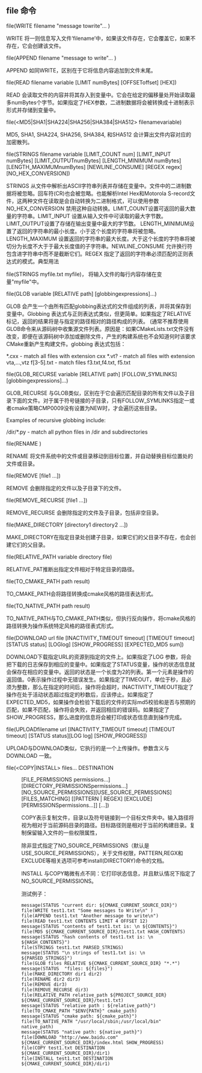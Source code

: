 ## file 命令

file(WRITE filename "message towrite"... )

WRITE 将一则信息写入文件’filename’中，如果该文件存在，它会覆盖它，如果不存在，它会创建该文件。


file(APPEND filename "message to write"... )

APPEND 如同WRITE，区别在于它将信息内容追加到文件末尾。

 

file(READ filename variable [LIMIT numBytes] [OFFSEToffset] [HEX])

READ 会读取文件的内容并将其存入到变量中。它会在给定的偏移量处开始读取最多numBytes个字节。如果指定了HEX参数，二进制数据将会被转换成十进制表示形式并存储到变量中。


file(<MD5|SHA1|SHA224|SHA256|SHA384|SHA512> filenamevariable)

MD5, SHA1, SHA224, SHA256, SHA384, 和SHA512 会计算出文件内容对应的加密散列。


file(STRINGS filename variable [LIMIT_COUNT num]
     [LIMIT_INPUT numBytes] [LIMIT_OUTPUTnumBytes]
     [LENGTH_MINIMUM numBytes] [LENGTH_MAXIMUMnumBytes]
     [NEWLINE_CONSUME] [REGEX regex]
     [NO_HEX_CONVERSION])

STRINGS 从文件中解析出ASCII字符串列表并存储在变量中。文件中的二进制数据将被忽略。回车符(CR)也会被忽略。也能解析Intel Hex和Motorola S-record文件，这两种文件在读取是会自动转换为二进制格式，可以使用参数NO_HEX_CONVERSION 禁用这种自动转换。LIMIT_COUNT设置可返回的最大数量的字符串。LIMIT_INPUT 设置从输入文件中可读取的最大字节数。LIMIT_OUTPUT设置了存储在输出变量中最大的字节数。 LENGTH_MINIMUM设置了返回的字符串的最小长度。小于这个长度的字符串将被忽略。 LENGTH_MAXIMUM 设置返回的字符串的最大长度。大于这个长度的字符串将被切分为长度不大于于最大长度值的子字符串。NEWLINE_CONSUME 允许换行符包含进字符串中而不是截断它们。REGEX 指定了返回的字符串必须匹配的正则表达式的模式。典型用法

file(STRINGS myfile.txt myfile)， 将输入文件的每行内容存储在变量"myfile"中。


file(GLOB variable [RELATIVE path] [globbingexpressions]...)

GLOB 会产生一个由所有匹配globbing表达式的文件组成的列表，并将其保存到变量中。Globbing 表达式与正则表达式类似，但更简单。如果指定了RELATIVE 标记，返回的结果将是与指定的路径相对的路径构成的列表。 (通常不推荐使用GLOB命令来从源码树中收集源文件列表。原因是：如果CMakeLists.txt文件没有改变，即便在该源码树中添加或删除文件，产生的构建系统也不会知道何时该要求CMake重新产生构建文件。globbing 表达式包括：

   *.cxx     - match all files with extension cxx
   *.vt?      - match all files with extension vta,...,vtz
   f[3-5].txt - match files f3.txt,f4.txt, f5.txt


file(GLOB_RECURSE variable [RELATIVE path] 
     [FOLLOW_SYMLINKS] [globbingexpressions]...)

GLOB_RECURSE 与GLOB类似，区别在于它会遍历匹配目录的所有文件以及子目录下面的文件。对于属于符号链接的子目录，只有FOLLOW_SYMLINKS指定一或者cmake策略CMP0009没有设置为NEW时，才会遍历这些目录。

Examples of recursive globbing include:

   /dir/*.py - match all python files in /dir and subdirectories

 

file(RENAME <oldname> <newname>)

RENAME 将文件系统中的文件或目录移动到目标位置，并自动替换目标位置处的文件或目录。

 

file(REMOVE [file1 ...])

REMOVE 会删除指定的文件以及子目录下的文件。 
 

file(REMOVE_RECURSE [file1 ...])

REMOVE_RECURSE 会删除指定的文件及子目录，包括非空目录。

 

file(MAKE_DIRECTORY [directory1 directory2 ...])

MAKE_DIRECTORY在指定目录处创建子目录，如果它们的父目录不存在，也会创建它们的父目录。


file(RELATIVE_PATH variable directory file)

RELATIVE_PAT推断出指定文件相对于特定目录的路径。


file(TO_CMAKE_PATH path result)

TO_CMAKE_PATH会将路径转换成cmake风格的路径表达形式。


file(TO_NATIVE_PATH path result)

TO_NATIVE_PATH与TO_CMAKE_PATH类似，但执行反向操作，将cmake风格的路径转换为操作系统特定风格的路径表式形式。


file(DOWNLOAD url file [INACTIVITY_TIMEOUT timeout]
     [TIMEOUT timeout] [STATUS status] [LOGlog] [SHOW_PROGRESS]
     [EXPECTED_MD5 sum])

DOWNLOAD下载指定URL的资源到指定的文件上。如果指定了LOG 参数，将会把下载的日志保存到相应的变量中。如果指定了STATUS变量，操作的状态信息就会保存在相应的变量中。返回的状态是一个长度为2的列表。第一个元素是操作的返回值。0表示操作过程中无错误发生。如果指定了TIMEOUT，单位于秒，且必须为整数，那么在指定的时间后，操作将会超时，INACTIVITY_TIMEOUT指定了操作在处于活动状态超过指定的秒数后，应该停止。如果指定了EXPECTED_MD5，如果操作会检验下载后的文件的实际md5校验和是否与预期的匹配，如果不匹配，操作将会失败，并返回相应的错误码。如果指定了 SHOW_PROGRESS，那么进度的信息将会被打印成状态信息直到操作完成。

file(UPLOADfilename url [INACTIVITY_TIMEOUT timeout]
     [TIMEOUT timeout] [STATUS status][LOG log] [SHOW_PROGRESS])

UPLOAD与DOWNLOAD类似，它执行的是一个上传操作。参数含义与DOWNLOAD 一致。

 

file(<COPY|INSTALL> files... DESTINATION<dir>
     [FILE_PERMISSIONS permissions...]
     [DIRECTORY_PERMISSIONSpermissions...]
     [NO_SOURCE_PERMISSIONS][USE_SOURCE_PERMISSIONS]
     [FILES_MATCHING]
     [[PATTERN <pattern> | REGEX<regex>]
     [EXCLUDE] [PERMISSIONSpermissions...]] [...])

COPY表示复制文件，目录以及符号链接到一个目标文件夹中。输入路径将视为相对于当前源码目录的路径。目标路径则是相对于当前的构建目录。复制保留输入文件的一些权限属性，

除非显式指定了NO_SOURCE_PERMISSIONS（默认是USE_SOURCE_PERMISSIONS），关于文件权限，PATTERN,REGX和EXCLUDE等相关选项可参考install(DIRECTORY)命令的文档。 

INSTALL 与COPY略微有点不同：它打印状态信息，并且默认情况下指定了 NO_SOURCE_PERMISSIONS。

 

测试例子：

    message(STATUS "current dir: ${CMAKE_CURRENT_SOURCE_DIR}")  
    file(WRITE test1.txt "Some messages to Write\n" )  
    file(APPEND test1.txt "Another message to write\n")  
    file(READ test1.txt CONTENTS LIMIT 4 OFFSET 12)  
    message(STATUS "contents of test1.txt is: \n ${CONTENTS}")  
    file(MD5 ${CMAKE_CURRENT_SOURCE_DIR}/test1.txt HASH_CONTENTS)  
    message(STATUS "hash contents of test1.txt is: \n ${HASH_CONTENTS}")  
    file(STRINGS test1.txt PARSED_STRINGS)  
    message(STATUS "\n strings of test1.txt is: \n ${PARSED_STRINGS}")  
    file(GLOB files RELATIVE ${CMAKE_CURRENT_SOURCE_DIR} "*.*")  
    message(STATUS  "files: ${files}")  
    file(MAKE_DIRECTORY dir1 dir2)  
    file(RENAME dir2 dir3)  
    file(REMOVE dir3)  
    file(REMOVE_RECURSE dir3)  
    file(RELATIVE_PATH relative_path ${PROJECT_SOURCE_DIR} ${CMAKE_CURRENT_SOURCE_DIR}/test1.txt)  
    message(STATUS "relative path : ${relative_path}")  
    file(TO_CMAKE_PATH "$ENV{PATH}" cmake_path)  
    message(STATUS "cmake path: ${cmake_path}")  
    file(TO_NATIVE_PATH "/usr/local/sbin;/usr/local/bin" native_path)  
    message(STATUS "native path: ${native_path}")  
    file(DOWNLOAD "http://www.baidu.com" ${CMAKE_CURRENT_SOURCE_DIR}/index.html SHOW_PROGRESS)  
    file(COPY test1.txt DESTINATION ${CMAKE_CURRENT_SOURCE_DIR}/dir1)  
    file(INSTALL test1.txt DESTINATION ${CMAKE_CURRENT_SOURCE_DIR}/dir1)  